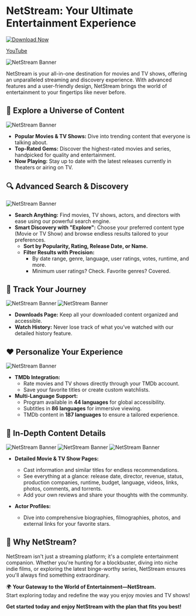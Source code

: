 # NetStream: Your Ultimate Entertainment Experience

[![Download Now](https://img.shields.io/badge/Download%20Now-Click%20Here-brightgreen?style=for-the-badge&logo=download)](https://github.com/xDreamms/NetStream/releases/download/1.0.0.14/NetStream.msi)

[YouTube](https://youtu.be/LenFUpJPwSc)

![NetStream Banner](1.png)

NetStream is your all-in-one destination for movies and TV shows, offering an unparalleled streaming and discovery experience. With advanced features and a user-friendly design, NetStream brings the world of entertainment to your fingertips like never before.

## 🌟 Explore a Universe of Content
![NetStream Banner](2.png)
- **Popular Movies & TV Shows:** Dive into trending content that everyone is talking about.
- **Top-Rated Gems:** Discover the highest-rated movies and series, handpicked for quality and entertainment.
- **Now Playing:** Stay up to date with the latest releases currently in theaters or airing on TV.

## 🔍 Advanced Search & Discovery
![NetStream Banner](7.png)
- **Search Anything:** Find movies, TV shows, actors, and directors with ease using our powerful search engine.
- **Smart Discovery with "Explore":** Choose your preferred content type (Movie or TV Show) and browse endless results tailored to your preferences.
  - **Sort by Popularity, Rating, Release Date, or Name.**
  - **Filter Results with Precision:**
    - By date range, genre, language, user ratings, votes, runtime, and more.
    - Minimum user ratings? Check. Favorite genres? Covered.

## 📂 Track Your Journey
![NetStream Banner](8.png)
![NetStream Banner](9.png)
- **Downloads Page:** Keep all your downloaded content organized and accessible.
- **Watch History:** Never lose track of what you’ve watched with our detailed history feature.

## ❤️ Personalize Your Experience
![NetStream Banner](10.png)
- **TMDb Integration:**
  - Rate movies and TV shows directly through your TMDb account.
  - Save your favorite titles or create custom watchlists.
- **Multi-Language Support:**
  - Program available in **44 languages** for global accessibility.
  - Subtitles in **86 languages** for immersive viewing.
  - TMDb content in **187 languages** to ensure a tailored experience.

## 🎥 In-Depth Content Details
![NetStream Banner](3.png)
![NetStream Banner](4.png)
![NetStream Banner](5.png)
- **Detailed Movie & TV Show Pages:**
  - Cast information and similar titles for endless recommendations.
  - See everything at a glance: release date, director, revenue, status, production companies, runtime, budget, language, videos, links, photos, comments, and torrents.
  - Add your own reviews and share your thoughts with the community.

- **Actor Profiles:**
  - Dive into comprehensive biographies, filmographies, photos, and external links for your favorite stars.

## 🚀 Why NetStream?
NetStream isn't just a streaming platform; it's a complete entertainment companion. Whether you're hunting for a blockbuster, diving into niche indie films, or exploring the latest binge-worthy series, NetStream ensures you'll always find something extraordinary.

🌍 **Your Gateway to the World of Entertainment—NetStream.**  
Start exploring today and redefine the way you enjoy movies and TV shows!


**Get started today and enjoy NetStream with the plan that fits you best!**
